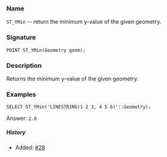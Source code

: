 ### Name
`ST_YMin` -- return the minimum y-value of the given geometry.

### Signature

```mysql
POINT ST_YMin(Geometry geom);
```

### Description

Returns the minimum y-value of the given geometry.

### Examples

```mysql
SELECT ST_YMin('LINESTRING(1 2 3, 4 5 6)'::Geometry);
```
Answer:    `2.0`

##### History

* Added: [#28](https://github.com/irstv/H2GIS/pull/28)
